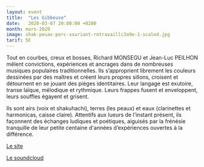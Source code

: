 ```yaml
---
layout: event
title:  "Les Gibbeuse"
date:   2020-03-07 20:00:00 +0200
month: mars-2020
image: shak-peuax-perc-souriant-retravaillc3a9e-1-scaled.jpg
tarif: 5€
---
```


Tout en courbes, creux et bosses, Richard MONSEGU et Jean-Luc PEILHON mêlent convictions, expériences et ancrages dans de nombreuses musiques populaires traditionnelles. Ils s’approprient librement les couleurs dessinées par des maîtres et créent leurs propres sillons, croisent et détournent en se jouant des pièges identitaires. Leur langage est exutoire, transe laïque, mélodique et rythmique. Leurs frappes fusent et enveloppent, leurs souffles égayent et grisent.

Ils sont airs (voix et shakuhachi), terres (les peaux) et eaux (clarinettes et harmonicas, caisse claire). Attentifs aux lueurs de l’instant présent, ils façonnent des échanges ludiques et poétiques, aiguisés par la frénésie tranquille de leur petite centaine d'années d’expériences ouvertes à la différence.

[Le site](http://www.antiquarks.org/gibbeuse/)

[Le soundcloud](https://soundcloud.com/gibbeuses)

